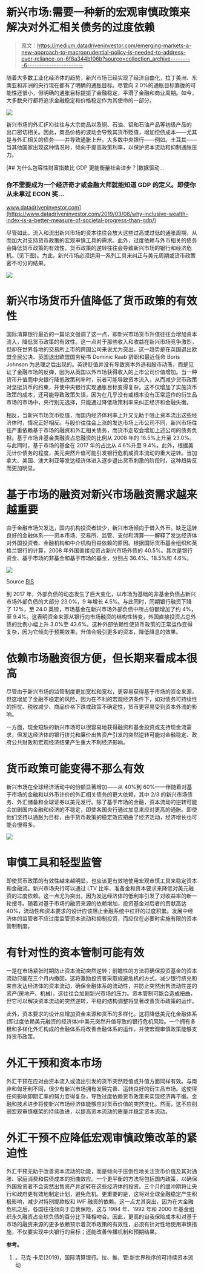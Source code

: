 # 新兴市场:需要一种新的宏观审慎政策来解决对外汇相关债务的过度依赖

> 原文：<https://medium.datadriveninvestor.com/emerging-markets-a-new-approach-to-macroprudential-policy-is-needed-to-address-over-reliance-on-6f8a344b106b?source=collection_archive---------6----------------------->

随着大多数工业化经济体的趋势，新兴市场已经实现了经济自由化，拉丁美洲、东南亚和非洲的央行现在都有了明确的通胀目标。尽管向 2.0%的通胀目标靠拢的可能性还很小，但明确的通胀目标提振了金融稳定，平滑了金融和商业周期。如今，大多数央行都将追求金融稳定和价格稳定作为其使命的一部分。

![](img/47aeda06f5df62cf6b8a10d67d24ee54.png)

新兴市场的外汇(FX)往往与大宗商品以及铜、石油、铝和石油产品等初级产品的出口密切相关。因此，商品价格的波动会导致其货币贬值，增加偿债成本——尤其是与外汇相关的债务——并导致通胀上升。大多数中央银行——例如。土耳其——当其他国家出现这种情况时，倾向于提高政策利率，以保护资本流动和抑制通胀压力。

[](https://www.datadriveninvestor.com/2019/03/08/why-inclusive-wealth-index-is-a-better-measure-of-societal-progress-than-gdp/) [## 为什么包容性财富指数比 GDP 更能衡量社会进步？|数据驱动…

### 你不需要成为一个经济奇才或金融大师就能知道 GDP 的定义。即使你从未拿过 ECON 奖…

www.datadriveninvestor.com](https://www.datadriveninvestor.com/2019/03/08/why-inclusive-wealth-index-is-a-better-measure-of-societal-progress-than-gdp/) 

尽管如此，流入和流出新兴市场的资本往往会放大这些过高或过低的通胀周期，从而加大对支持货币政策的宏观审慎工具的需求。此外，过度依赖与外币相关的债务会降低货币政策的有效性，货币政策的逆转往往会导致新兴市场的银行和经济危机。(见下图)。为此，新兴市场必须运用一系列工具来纠正与美元周期或货币政策密不可分的结果。

![](img/fb4b9bfa609936d6786c9800fb07e782.png)

# **新兴市场货币升值降低了货币政策的有效性**

国际清算银行最近的一篇论文强调了这一点，即新兴市场货币升值往往会增加资本流入，降低货币政策的有效性。这一点对于那些收入和收益在新兴市场竞争激烈，但却在世界各地的交易所上市的跨国公司来说尤为突出。这一趋势是在英国退出欧盟全民公决、英国退出欧盟国务秘书 Dominic Raab 辞职和最近任命 Boris Johnson 为总理之后出现的。英镑贬值并没有导致资本外逃和股市动荡，而是见证了金融市场的反弹，因为从英国以外市场获得收入的上市公司价值增加。当一种货币升值而中央银行降低政策利率时，前者可能导致资本流入，从而减少货币政策对坚挺货币的约束，并使中央银行实现通胀目标变得复杂。这不仅增加了实施货币政策的成本，还可能导致政策失误，因为在几乎没有或根本没有正常运作的衍生品市场的市场中，央行别无选择，只能通过降低政策利率来纠正经济和金融失衡。

相反，当新兴市场货币贬值，而国内经济体利率上升又无助于阻止资本流出这些经济体时，情况正好相反。与股价往往会上涨的发达市场上市公司不同，新兴市场往往严重依赖基于市场的融资和外汇相关债务，而货币走软会增加上述公司的债务负担。基于市场非基金类融资占总融资的比例从 2008 年的 18.5%上升至 23.0%。与此同时，基于市场的基金在 2017 年的占比从 4.6%升至 9.4%。此外，根据美元计价债务的程度，美元突然升值可能引发银行危机或资本流动的重大逆转。当加拿大、美国、澳大利亚等发达经济体进入逐步退出货币刺激的阶段时，这种趋势反而更加明显。

# **基于市场的融资对新兴市场融资需求越来越重要**

由于金融市场欠发达，国内机构投资者较少，新兴市场倾向于借入外币。缺乏运转良好的金融体系——资本市场、交易所、监管、支付和清算——解释了发达经济体对外国投资者、金融机构和中介机构日益依赖的原因。根据国际货币基金组织和英格兰银行的计算，2008 年外国直接投资占新兴市场外债的 40.5%。其次是银行资金、基于市场的非基金和基于市场的基金，分别占 36.4%、18.5%和 4.6%。

![](img/9bf1800ac0d81f6d068895d433f54faf.png)

Source [BIS](https://www.bis.org/review/r190606f.pdf)

到 2017 年，外部负债的动态发生了巨大变化，以市场为基础的非基金负债占新兴市场外部负债的大部分 23.0%，9 年增长 4.5%。与此同时，同期银行融资下降了 12%，至 24.0 英镑，市场基金在新兴市场外部负债中所占份额增加了约 4%，至 9.4%。这表明资金来源从银行向市场融资的结构性转变，外国直接投资占总外债的比例小幅上升 3.0%至 43.6%。这种外部依赖性使货币政策的正常运作变得复杂，因为它倾向于预期效果。升值会吸引更多的资本，降低降息的效果。

# **依赖市场融资很方便，但长期来看成本很高**

尽管由于新兴市场的监管制度更加宽松和宽松，更容易获得基于市场的资金来源，但这增加了金融不稳定的风险，因为在不利的宏观经济条件下，如对债务可持续性的担忧、税收减少、商品价格下跌或政策不确定性，货币更容易受到资本外流的影响。

一方面，现金短缺的新兴市场可以很容易地获得融资和基金投资或支持现金流需求，但发达经济体的银行挤兑和廉价出售资产引发的突然逆转可能对金融稳定、政府公共财政和宏观经济结果产生重大不利经济影响。

# **货币政策可能变得不那么有效**

新兴市场在全球经济活动中的份额显著增加——从 40%到 60%——伴随着对基于市场的金融和以外币计价的外汇相关债务的更大依赖，其中 2/3 的新兴市场债务、外汇储备和全球证券以美元发行。除了基于市场的金融，资本流动的逆转可能会加剧国内金融和经济的不稳定，即使各国央行通过加息来应对更高的通胀。即使他们坚持以通胀为目标，由于货币政策的稳定效应扭曲了经济活动，经济增长也可能会慢得多。

![](img/90c2cb44208a55ffa85e3c14a6b4edab.png)

# **审慎工具和轻型监管**

即使货币政策的有效性越来越明显，也应该更有效地使用宏观审慎工具来稳定资本和金融流。新兴市场央行可以通过 LTV 比率、准备金和资本要求来降低对美元融资的过度依赖。这一点尤为突出，因为发达经济体的低利率引发了对收益率的新一轮搜寻。随着对基于市场的融资来源的依赖增加，投资基金对后者的贡献高达 40%，流动性和资本要求的设计应该阻止金融系统中杠杆的过度积累。发展中经济体的监管者不应过度监管资本流动和抑制投资，而应仅在必要时实施有限的资本管制制度。

# **有针对性的资本管制可能有效**

一是在市场紧张时期防止资本流动突然逆转；前瞻性的方法将确保投资基金的资本流动只能在三个月内撤回。这将激励投资者采取规避危机的方式，减少银行挤兑和来自发达经济体的资本流动，确保金融体系的流动性，并防止突然出售流动性差的资产(房地产、机械)，这往往会加剧新兴市场的压力。资本管制可能会造成扭曲，但它可以解决资本流动的突然逆转，平稳的结构调整将显著改善货币政策的运作。

此外，资本要求的设计应增加资金来源和货币的多样化。这将降低美元化金融体系(即过度依赖美元融资的经济体)中美元突然升值导致的银行危机风险。一个拥有多极和多样化外汇构成的金融体系将改善金融体系的运作，并使宏观审慎政策能够支持货币政策。

# **外汇干预和资本市场**

外汇干预在应对由资本流入或流出引发的货币突然贬值或升值方面同样有效。与南非和匈牙利不同，很少有新兴市场拥有发展完善、运转良好的衍生品市场。这使得任何影响即期汇率的努力变得复杂，导致过度依赖货币政策来实现经济再平衡。金融和技术进步将使新兴市场经济体能够应对货币价值的突然变化。然而，这不应削弱宏观审慎框架的持续改进，以提高资本流动的质量并稳定资本流动。

# **外汇干预不应降低宏观审慎政策改革的紧迫性**

外汇干预无助于改善资本流动的功能，而是倾向于压倒性地关注货币价值及其对通胀、家庭消费和偿债成本的扭曲效应。一个更平衡的方法将包括国内政策，以确保外国投资者不会突然出售资产并逆转在这些经济体的投资。三个月的缓冲期将让央行和政府更有效地制定计划，避免危机。更重要的是，这将对全球金融稳定产生积极影响，减少对特别提款权和 IMF 融资的依赖。这一点尤其突出，因为在大金融危机之后，各国往往倾向于自我保险，这与 1984 年、1992 年和 2000 年基金组织永久融资占全球负债的百分比下降相吻合。因此，更高的自我保险成本和对基于市场的融资来源的更多依赖预示着货币政策的有效性，必须有针对性地使用审慎措施，不仅要实现中央银行的目标；还能改善传播机制和预期结果。

**参考。**

1.  。马克·卡尼(2019)，国际清算银行。拉、推、管:新世界秩序的可持续资本流动